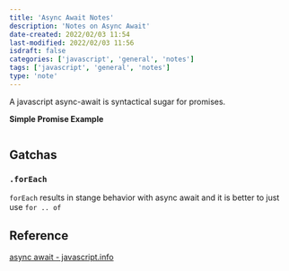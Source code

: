 ```yaml
---
title: 'Async Await Notes'
description: 'Notes on Async Await'
date-created: 2022/02/03 11:54
last-modified: 2022/02/03 11:56
isdraft: false
categories: ['javascript', 'general', 'notes']
tags: ['javascript', 'general', 'notes']
type: 'note'
---
```


A javascript async-await is syntactical sugar for promises.

**Simple Promise Example**

```javascript

```
## Gatchas

### `.forEach`

`forEach` results in stange behavior with async await and it is better to just use `for .. of`

## Reference

[async await - javascript.info](https://javascript.info/async-await)
